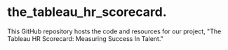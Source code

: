 # the_tableau_hr_scorecard.
This GitHub repository hosts the code and resources for our project, "The Tableau HR Scorecard: Measuring Success In Talent."
